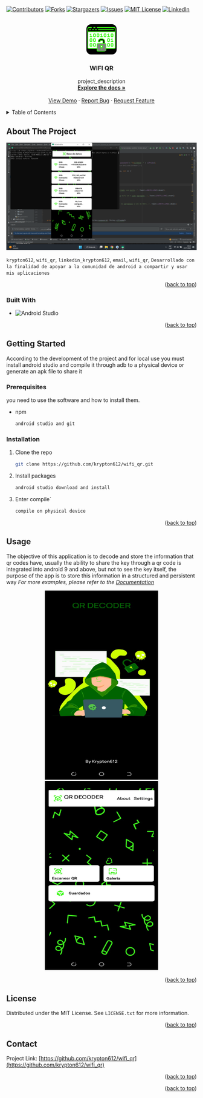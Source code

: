 <!-- Improved compatibility of back to top link: See: https://github.com/othneildrew/Best-README-Template/pull/73 -->
<a name="readme-top"></a>
<!--
*** Thanks for checking out the Best-README-Template. If you have a suggestion
*** that would make this better, please fork the repo and create a pull request
*** or simply open an issue with the tag "enhancement".
*** Don't forget to give the project a star!
*** Thanks again! Now go create something AMAZING! :D
-->



<!-- PROJECT SHIELDS -->
<!--
*** I'm using markdown "reference style" links for readability.
*** Reference links are enclosed in brackets [ ] instead of parentheses ( ).
*** See the bottom of this document for the declaration of the reference variables
*** for contributors-url, forks-url, etc. This is an optional, concise syntax you may use.
*** https://www.markdownguide.org/basic-syntax/#reference-style-links
-->
[![Contributors][contributors-shield]][contributors-url]
[![Forks][forks-shield]][forks-url]
[![Stargazers][stars-shield]][stars-url]
[![Issues][issues-shield]][issues-url]
[![MIT License][license-shield]][license-url]
[![LinkedIn][linkedin-shield]][linkedin-url]



<!-- PROJECT LOGO -->
<br />
<div align="center">
  <a href="https://github.com/krypton612/wifi_qr">
    <img src="https://raw.githubusercontent.com/krypton612/krypton612/main/hackear1.png" alt="Logo" width="80" height="80">
  </a>

<h3 align="center">WIFI QR</h3>

  <p align="center">
    project_description
    <br />
    <a href="https://github.com/krypton612/wifi_qr"><strong>Explore the docs »</strong></a>
    <br />
    <br />
    <a href="https://github.com/krypton612/wifi_qr">View Demo</a>
    ·
    <a href="https://github.com/krypton612/wifi_qr/issues">Report Bug</a>
    ·
    <a href="https://github.com/krypton612/wifi_qr/issues">Request Feature</a>
  </p>
</div>



<!-- TABLE OF CONTENTS -->
<details>
  <summary>Table of Contents</summary>
  <ol>
    <li>
      <a href="#about-the-project">About The Project</a>
      <ul>
        <li><a href="#built-with">Built With</a></li>
      </ul>
    </li>
    <li>
      <a href="#getting-started">Getting Started</a>
      <ul>
        <li><a href="#prerequisites">Prerequisites</a></li>
        <li><a href="#installation">Installation</a></li>
      </ul>
    </li>
    <li><a href="#usage">Usage</a></li>
    <li><a href="#roadmap">Roadmap</a></li>
    <li><a href="#contributing">Contributing</a></li>
    <li><a href="#license">License</a></li>
    <li><a href="#contact">Contact</a></li>
    <li><a href="#acknowledgments">Acknowledgments</a></li>
  </ol>
</details>



<!-- ABOUT THE PROJECT -->
## About The Project

[![Product Name Screen Shot][product-screenshot]](https://example.com)

`krypton612`, `wifi_qr`, `linkedin_krypton612`, `email`, `wifi_qr`, `Desarrollado con la finalidad de apoyar a la comunidad de android a compartir y usar mis aplicaciones`

<p align="right">(<a href="#readme-top">back to top</a>)</p>



### Built With

* ![Android Studio](https://img.shields.io/static/v1?style=for-the-badge&message=Android+Studio&color=222222&logo=Android+Studio&logoColor=3DDC84&label=)

<p align="right">(<a href="#readme-top">back to top</a>)</p>



<!-- GETTING STARTED -->
## Getting Started

According to the development of the project and for local use you must install android studio and compile it through adb to a physical device or generate an apk file to share it

### Prerequisites

you need to use the software and how to install them.
* npm
  ```sh
  android studio and git
  ```

### Installation


1. Clone the repo
   ```sh
   git clone https://github.com/krypton612/wifi_qr.git
   ```
2. Install packages
   ```sh
   android studio download and install
   ```
3. Enter compile`
   ```sh
   compile on physical device
   ```

<p align="right">(<a href="#readme-top">back to top</a>)</p>



<!-- USAGE EXAMPLES -->
## Usage

The objective of this application is to decode and store the information that qr codes have, usually the ability to share the key through a qr code is integrated into android 9 and above, but not to see the key itself, the purpose of the app is to store this information in a structured and persistent way
_For more examples, please refer to the [Documentation](https://example.com)_

<div align="center">
<a href="https://github.com/krypton612/wifi_qr">
    <img src="https://raw.githubusercontent.com/krypton612/krypton612/main/img1.jpeg" alt="Logo" width="300" height="500">
    <img src="https://raw.githubusercontent.com/krypton612/krypton612/main/img2.jpeg" alt="Logo" width="300" height="500">
 </a>
 </div>
<p align="right">(<a href="#readme-top">back to top</a>)</p>

<!-- LICENSE -->
## License

Distributed under the MIT License. See `LICENSE.txt` for more information.

<p align="right">(<a href="#readme-top">back to top</a>)</p>



<!-- CONTACT -->
## Contact


Project Link: [https://github.com/krypton612/wifi_qr](https://github.com/krypton612/wifi_qr)

<p align="right">(<a href="#readme-top">back to top</a>)</p>





<p align="right">(<a href="#readme-top">back to top</a>)</p>



<!-- MARKDOWN LINKS & IMAGES -->
<!-- https://www.markdownguide.org/basic-syntax/#reference-style-links -->
[contributors-shield]: https://img.shields.io/github/contributors/github_username/repo_name.svg?style=for-the-badge
[contributors-url]: https://github.com/github_username/repo_name/graphs/contributors
[forks-shield]: https://img.shields.io/github/forks/github_username/repo_name.svg?style=for-the-badge
[forks-url]: https://github.com/github_username/repo_name/network/members
[stars-shield]: https://img.shields.io/github/stars/github_username/repo_name.svg?style=for-the-badge
[stars-url]: https://github.com/github_username/repo_name/stargazers
[issues-shield]: https://img.shields.io/github/issues/github_username/repo_name.svg?style=for-the-badge
[issues-url]: https://github.com/github_username/repo_name/issues
[license-shield]: https://img.shields.io/github/license/github_username/repo_name.svg?style=for-the-badge
[license-url]: https://github.com/github_username/repo_name/blob/master/LICENSE.txt
[linkedin-shield]: https://img.shields.io/badge/-LinkedIn-black.svg?style=for-the-badge&logo=linkedin&colorB=555
[linkedin-url]: https://linkedin.com/in/linkedin_username
[product-screenshot]: https://raw.githubusercontent.com/krypton612/krypton612/main/wifi_qr.png
[Next.js]: https://img.shields.io/badge/next.js-000000?style=for-the-badge&logo=nextdotjs&logoColor=white
[Next-url]: https://nextjs.org/
[React.js]: https://img.shields.io/badge/React-20232A?style=for-the-badge&logo=react&logoColor=61DAFB
[React-url]: https://reactjs.org/
[Vue.js]: https://img.shields.io/badge/Vue.js-35495E?style=for-the-badge&logo=vuedotjs&logoColor=4FC08D
[Vue-url]: https://vuejs.org/
[Angular.io]: https://img.shields.io/badge/Angular-DD0031?style=for-the-badge&logo=angular&logoColor=white
[Angular-url]: https://angular.io/
[Svelte.dev]: https://img.shields.io/badge/Svelte-4A4A55?style=for-the-badge&logo=svelte&logoColor=FF3E00
[Svelte-url]: https://svelte.dev/
[Laravel.com]: https://img.shields.io/badge/Laravel-FF2D20?style=for-the-badge&logo=laravel&logoColor=white
[Laravel-url]: https://laravel.com
[Bootstrap.com]: https://img.shields.io/badge/Bootstrap-563D7C?style=for-the-badge&logo=bootstrap&logoColor=white
[Bootstrap-url]: https://getbootstrap.com
[JQuery.com]: https://img.shields.io/badge/jQuery-0769AD?style=for-the-badge&logo=jquery&logoColor=white
[JQuery-url]: https://jquery.com 

